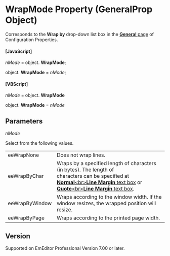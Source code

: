 # WrapMode Property (GeneralProp Object)

Corresponds to the
**Wrap by** drop-down list box in the
[**General** page](../../dlg/properties/general/index) of Configuration Properties.

#### \[JavaScript\]

_nMode_ =
object. **WrapMode**;

object. **WrapMode** = _nMode_;

#### \[VBScript\]

_nMode_ =
object. **WrapMode**

object. **WrapMode** = _nMode_

## Parameters

_nMode_

Select from the following values.

|     |     |
| --- | --- |
| eeWrapNone | Does not wrap lines. |
| eeWrapByChar | Wraps by a specified length of characters (in bytes). The length of <br> characters can be specified at <br> [**Normal**\<br>**Line Margin** text box](../../dlg/properties/general/index) or <br> [**Quote**\<br>**Line Margin** text box](../../dlg/properties/general/index). |
| eeWrapByWindow | Wraps according to the window width. If the window resizes, the wrapped position will resize. |
| eeWrapByPage | Wraps according to the printed page width. |

## Version

Supported on EmEditor Professional Version 7.00 or later.